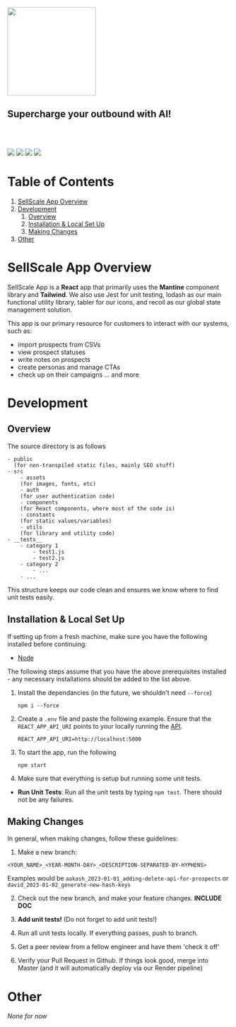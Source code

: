 <img src="https://uploads-ssl.webflow.com/6353a854c4fa2d460377c061/63642a6e9b19034a8b42547d_Group%2018-p-500.png" style="width: 200px;">
<br/>

## Supercharge your outbound with AI!
<br/>
<br/>

<span><img src="https://shields.io/badge/Coverage-0%25-red">
<img src="https://img.shields.io/badge/Framework-React-blue">
<img src="https://img.shields.io/badge/Component Library-Mantine-blue">
<img src="https://img.shields.io/badge/Testing-0 unit tests-red"></span>

# Table of Contents

1. [SellScale App Overview](#sellscale-app-overview)
2. [Development](#development)
   1. [Overview](#overview)
   2. [Installation & Local Set Up](#installation--local-set-up)
   4. [Making Changes](#making-changes)
3. [Other](#other)

# SellScale App Overview

SellScale App is a **React** app that primarily uses the **Mantine** component library and **Tailwind**. We also use Jest for unit testing, lodash as our main functional utility library, tabler for our icons, and recoil as our global state management solution.

This app is our primary resource for customers to interact with our systems, such as:

- import prospects from CSVs
- view prospect statuses
- write notes on prospects
- create personas and manage CTAs
- check up on their campaigns
  ... and more

# Development

## Overview

The source directory is as follows

```
- public
  (for non-transpiled static files, mainly SEO stuff)
- src
    - assets
    (for images, fonts, etc)
    - auth
    (for user authentication code)
    - components
    (for React components, where most of the code is)
    - constants
    (for static values/variables)
    - utils
    (for library and utility code)
- __tests__
    - category 1
        - test1.js
        - test2.js
    - category 2
        - ...
    - ...
```

This structure keeps our code clean and ensures we know where to find unit tests easily.

## Installation & Local Set Up

If setting up from a fresh machine, make sure you have the following installed before continuing:

- [Node](https://nodejs.org/en/)

The following steps assume that you have the above prerequisites installed - any necessary installations should be added to the list above.

1.  Install the dependancies (in the future, we shouldn't need `--force`)

    ```
    npm i --force
    ```

1.  Create a `.env` file and paste the following example. Ensure that the `REACT_APP_API_URI` points to your locally running the [API](https://github.com/SellScale/sellscale-api).

    ```
    REACT_APP_API_URI=http://localhost:5000
    ```

1.  To start the app, run the following

    ```
    npm start
    ```

1. Make sure that everything is setup but running some unit tests.

- **Run Unit Tests**: Run all the unit tests by typing `npm test`. There should not be any failures.

## Making Changes

In general, when making changes, follow these guidelines:

1. Make a new branch:

```
<YOUR_NAME>_<YEAR-MONTH-DAY>_<DESCRIPTION-SEPARATED-BY-HYPHENS>
```

Examples would be `aakash_2023-01-01_adding-delete-api-for-prospects` or `david_2023-01-02_generate-new-hash-keys`

2. Check out the new branch, and make your feature changes. **INCLUDE DOC**

3. **Add unit tests!** (Do not forget to add unit tests!)

4. Run all unit tests locally. If everything passes, push to branch.

5. Get a peer review from a fellow engineer and have them 'check it off'

6. Verify your Pull Request in Github. If things look good, merge into Master (and it will automatically deploy via our Render pipeline)

# Other

_None for now_
